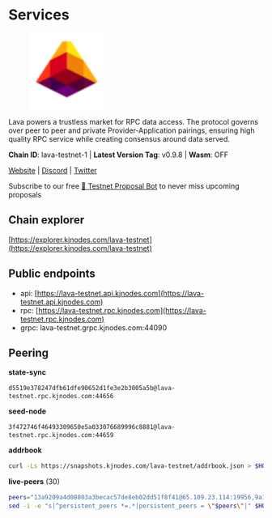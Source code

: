 # Services

<figure><img src="https://raw.githubusercontent.com/kj89/cosmos-images/main/logos/lava.png" width="150" alt=""><figcaption></figcaption></figure>

Lava powers a trustless market for RPC data access. The protocol  governs over peer to peer and private Provider-Application pairings,  ensuring high quality RPC service while creating consensus around data served.

**Chain ID**: lava-testnet-1 | **Latest Version Tag**: v0.9.8 | **Wasm**: OFF

[Website](https://lavanet.xyz) | [Discord](https://discord.com/invite/Tbk5NxTCdA) | [Twitter](https://twitter.com/lavanetxyz)



Subscribe to our free [🤖 Testnet Proposal Bot](https://t.me/kjnodes_testnet_proposal_bot) to never miss upcoming proposals


## Chain explorer
[https://explorer.kjnodes.com/lava-testnet](https://explorer.kjnodes.com/lava-testnet)

## Public endpoints

* api: [https://lava-testnet.api.kjnodes.com](https://lava-testnet.api.kjnodes.com)
* rpc: [https://lava-testnet.rpc.kjnodes.com](https://lava-testnet.rpc.kjnodes.com)
* grpc: lava-testnet.grpc.kjnodes.com:44090

## Peering

**state-sync**

```text
d5519e378247dfb61dfe90652d1fe3e2b3005a5b@lava-testnet.rpc.kjnodes.com:44656
```

**seed-node**

```text
3f472746f46493309650e5a033076689996c8881@lava-testnet.rpc.kjnodes.com:44659
```

**addrbook**
```bash
curl -Ls https://snapshots.kjnodes.com/lava-testnet/addrbook.json > $HOME/.lava/config/addrbook.json
```

**live-peers** (30)
```bash
peers="13a9209a4d08803a3becac57de8eb02dd51f8f41@65.109.23.114:19956,9a151159039fd8abce61ddb21e5342605787792b@5.75.228.39:26656,25da069c4dca143029ddae47bf2b7de69c2a8678@65.108.9.164:21156,ed780f77754e8c4657b145144f0f95225d43bb03@65.108.224.156:27656,92f8e4caaadb2f00c95e03068933f2045a93e910@65.109.65.163:21156,6ba3b6ec03839afffa64c83e18ff80a681f4968d@65.108.194.40:21756,e1383b216c42acc842193c5ac7321ce6c0d73db0@78.47.37.142:26656,370ae92bd28701e0c1d8dc912ccf0d40fe0db3d5@157.90.245.166:26656,3a445bfdbe2d0c8ee82461633aa3af31bc2b4dc0@3.252.219.158:26656,24a2bb2d06343b0f74ed0a6dc1d409ce0d996451@188.40.98.169:27656,d5519e378247dfb61dfe90652d1fe3e2b3005a5b@65.109.68.190:44656,3173b2d34ce415ee9a1bf08646d85688bf49e299@5.189.186.222:36656,4ad3f3731073a016fa0c99118b2a5a2d313928f5@207.180.233.148:26656,4732ed188fbe7603f81d9f4c825397277bb72217@5.75.235.195:26656,47385d0a7051109de5342e3b27890c4a4b9e0763@65.108.72.233:16656,dfa93668152cb6b3a822c987f9c22110a1c2f314@178.18.255.221:26656,125935f63c123b6891b014ffc071fbf781270771@23.88.74.54:11656,2c419186cd96b59fe8b3307c54c27d6805414aba@65.108.8.28:60756,a724b94c593241890022e204e0065d8baa67168c@116.202.227.117:44656,897d44b1cb6633539cf51261f6629a9d5664eb9b@159.69.72.247:11656,e593c7a9ca61f5616119d6beb5bd8ef5dd28d62d@34.246.190.1:26656,5c2a752c9b1952dbed075c56c600c3a79b58c395@185.16.39.172:27066,bd1e1f8df77e7b61200c490c9fabe6bbc4412d4e@91.223.3.144:26856,5b337f7ba27e2fdd27918be18af93f8728034267@65.108.41.168:26656,a5637262d92b9c503d6abbb181d58a2314f67e1d@84.46.243.129:26656,c32d101819cedf78ea986e6d832e2306fb6d0649@185.248.24.224:16656,ca37f777c8b6bf5418eb86ca6b2762470b643ea8@95.216.42.95:26656,51f74e630050571b20f490bd47ad155a7f219cbb@173.249.54.227:29656,799077b3a3b52094ab3ca19b6a7ecab89c50cb61@185.144.99.97:26657,1829486da26d7b88fb2a921798bb70f9218fc052@14.191.217.156:26656"
sed -i -e "s|^persistent_peers *=.*|persistent_peers = \"$peers\"|" $HOME/.lava/config/config.toml
```
